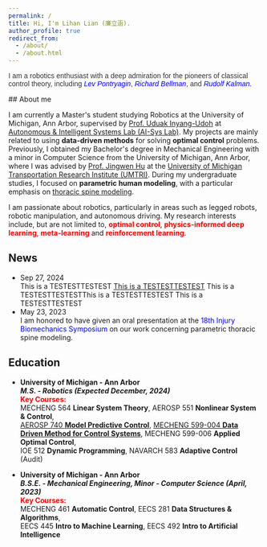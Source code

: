 ```yaml
---
permalink: /
title: Hi, I'm Lihan Lian (廉立涵).
author_profile: true
redirect_from: 
  - /about/
  - /about.html
---
```

<p style="color: #333333; font-family: 'Helvetica', sans-serif;">
    I am a robotics enthusiast with a deep admiration for the pioneers of classical control theory, including 
    <span style="font-style: italic; color: blue;">Lev Pontryagin</span>, 
    <span style="font-style: italic; color: blue;">Richard Bellman</span>, 
    and <span style="font-style: italic; color: blue;">Rudolf Kalman</span>.
</p>
## About me

I am currently a Master's student studying Robotics at the University of Michigan, Ann Arbor, supervised by [Prof. Uduak Inyang-Udoh](https://me.engin.umich.edu/people/faculty/uduak-inyang-udoh/) at [Autonomous & Intelligent Systems Lab (AI-Sys Lab)](https://aisys.engin.umich.edu/). My projects are mainly related to using **data-driven methods** for solving **optimal control** problems. Previously, I obtained my Bachelor's degree in Mechanical Engineering with a minor in Computer Science from the University of Michigan, Ann Arbor, where I was advised by [Prof. Jingwen Hu](https://me.engin.umich.edu/people/faculty/jingwen-hu/) at the [University of Michigan Transportation Research Institute (UMTRI)](https://www.umtri.umich.edu/). During my undergraduate studies, I focused on **parametric human modeling**, with a particular emphasis on [thoracic spine modeling](https://saemobilus.sae.org/articles/a-parametric-thoracic-spine-model-accounting-geometric-variations-age-sex-stature-body-mass-index-09-11-02-0012).

I am passionate about robotics, particularly in areas such as legged robots, robotic manipulation, and autonomous driving. My research interests include, but are not limited to, <span style="color: red;">**optimal control**</span>, <span style="color: red;">**physics-informed deep learning**</span>, <span style="color: red;">**meta-learning**</span> and <span style="color: red;">**reinforcement learning**</span>.

<!-- I'm interested in robotics (e.g., legged robot, manipulation, autonomous driving), optimal control, physics informed deep learning and reinforcement learning. -->


## News

<div class="news-section">
  <ul class="news-list">
    <li>
      <div class="news-date">Sep 27, 2024</div>
      <div class="news-content">This is a TESTESTTESTEST <a href="#">This is a TESTESTTESTEST</a> This is a TESTESTTESTESTThis is a TESTESTTESTEST This is a TESTESTTESTEST</div>
    </li>
    <li>
      <div class="news-date">May 23, 2023</div>
      <div class="news-content">I am honored to have given an oral presentation at the <span style="color:blue">18th Injury Biomechanics Symposium</span> on our work concerning parametric thoracic spine modeling.</div> 
    </li>
  </ul>
</div>

## Education

- **University of Michigan - Ann Arbor**<br>
  **_M.S. - Robotics (Expected December, 2024)_**  
  <span style="color: red;">**Key Courses:** </span><br> MECHENG 564 **Linear System Theory**, AEROSP 551 **Nonlinear System & Control**, <br>[AEROSP 740 **Model Predictive Control**](https://github.com/lihanlian/simple-mpc-cbf), [MECHENG 599-004 **Data Driven Method for Control Systems**](https://github.com/lihanlian/trajectory-tracking-ilc), MECHENG 599-006 **Applied Optimal Control**, <br>IOE 512 **Dynamic Programming**, NAVARCH 583 **Adaptive Control** (Audit)

- **University of Michigan - Ann Arbor**<br>
  **_B.S.E. - Mechanical Engineering, Minor - Computer Science (April, 2023)_**  
  <span style="color: red;">**Key Courses:** </span><br> MECHENG 461 **Automatic Control**, EECS 281 **Data Structures & Algorithms**, <br>EECS 445 **Intro to Machine Learning**, EECS 492 **Intro to Artificial Intelligence**

<!-- This is the front page of a website that is powered by the [Academic Pages template](https://github.com/academicpages/academicpages.github.io) and hosted on GitHub pages. [GitHub pages](https://pages.github.com) is a free service in which websites are built and hosted from code and data stored in a GitHub repository, automatically updating when a new commit is made to the respository. This template was forked from the [Minimal Mistakes Jekyll Theme](https://mmistakes.github.io/minimal-mistakes/) created by Michael Rose, and then extended to support the kinds of content that academics have: publications, talks, teaching, a portfolio, blog posts, and a dynamically-generated CV. You can fork [this repository](https://github.com/academicpages/academicpages.github.io) right now, modify the configuration and markdown files, add your own PDFs and other content, and have your own site for free, with no ads! An older version of this template powers my own personal website at [stuartgeiger.com](http://stuartgeiger.com), which uses [this Github repository](https://github.com/staeiou/staeiou.github.io).

A data-driven personal website
======
Like many other Jekyll-based GitHub Pages templates, Academic Pages makes you separate the website's content from its form. The content & metadata of your website are in structured markdown files, while various other files constitute the theme, specifying how to transform that content & metadata into HTML pages. You keep these various markdown (.md), YAML (.yml), HTML, and CSS files in a public GitHub repository. Each time you commit and push an update to the repository, the [GitHub pages](https://pages.github.com/) service creates static HTML pages based on these files, which are hosted on GitHub's servers free of charge.

Many of the features of dynamic content management systems (like Wordpress) can be achieved in this fashion, using a fraction of the computational resources and with far less vulnerability to hacking and DDoSing. You can also modify the theme to your heart's content without touching the content of your site. If you get to a point where you've broken something in Jekyll/HTML/CSS beyond repair, your markdown files describing your talks, publications, etc. are safe. You can rollback the changes or even delete the repository and start over -- just be sure to save the markdown files! Finally, you can also write scripts that process the structured data on the site, such as [this one](https://github.com/academicpages/academicpages.github.io/blob/master/talkmap.ipynb) that analyzes metadata in pages about talks to display [a map of every location you've given a talk](https://academicpages.github.io/talkmap.html).

Getting started
======
1. Register a GitHub account if you don't have one and confirm your e-mail (required!)
1. Fork [this repository](https://github.com/academicpages/academicpages.github.io) by clicking the "fork" button in the top right. 
1. Go to the repository's settings (rightmost item in the tabs that start with "Code", should be below "Unwatch"). Rename the repository "[your GitHub username].github.io", which will also be your website's URL.
1. Set site-wide configuration and create content & metadata (see below -- also see [this set of diffs](http://archive.is/3TPas) showing what files were changed to set up [an example site](https://getorg-testacct.github.io) for a user with the username "getorg-testacct")
1. Upload any files (like PDFs, .zip files, etc.) to the files/ directory. They will appear at https://[your GitHub username].github.io/files/example.pdf.  
1. Check status by going to the repository settings, in the "GitHub pages" section

Site-wide configuration
------
The main configuration file for the site is in the base directory in [_config.yml](https://github.com/academicpages/academicpages.github.io/blob/master/_config.yml), which defines the content in the sidebars and other site-wide features. You will need to replace the default variables with ones about yourself and your site's github repository. The configuration file for the top menu is in [_data/navigation.yml](https://github.com/academicpages/academicpages.github.io/blob/master/_data/navigation.yml). For example, if you don't have a portfolio or blog posts, you can remove those items from that navigation.yml file to remove them from the header. 

Create content & metadata
------
For site content, there is one markdown file for each type of content, which are stored in directories like _publications, _talks, _posts, _teaching, or _pages. For example, each talk is a markdown file in the [_talks directory](https://github.com/academicpages/academicpages.github.io/tree/master/_talks). At the top of each markdown file is structured data in YAML about the talk, which the theme will parse to do lots of cool stuff. The same structured data about a talk is used to generate the list of talks on the [Talks page](https://academicpages.github.io/talks), each [individual page](https://academicpages.github.io/talks/2012-03-01-talk-1) for specific talks, the talks section for the [CV page](https://academicpages.github.io/cv), and the [map of places you've given a talk](https://academicpages.github.io/talkmap.html) (if you run this [python file](https://github.com/academicpages/academicpages.github.io/blob/master/talkmap.py) or [Jupyter notebook](https://github.com/academicpages/academicpages.github.io/blob/master/talkmap.ipynb), which creates the HTML for the map based on the contents of the _talks directory).

**Markdown generator**

I have also created [a set of Jupyter notebooks](https://github.com/academicpages/academicpages.github.io/tree/master/markdown_generator
) that converts a CSV containing structured data about talks or presentations into individual markdown files that will be properly formatted for the Academic Pages template. The sample CSVs in that directory are the ones I used to create my own personal website at stuartgeiger.com. My usual workflow is that I keep a spreadsheet of my publications and talks, then run the code in these notebooks to generate the markdown files, then commit and push them to the GitHub repository.

How to edit your site's GitHub repository
------
Many people use a git client to create files on their local computer and then push them to GitHub's servers. If you are not familiar with git, you can directly edit these configuration and markdown files directly in the github.com interface. Navigate to a file (like [this one](https://github.com/academicpages/academicpages.github.io/blob/master/_talks/2012-03-01-talk-1.md) and click the pencil icon in the top right of the content preview (to the right of the "Raw | Blame | History" buttons). You can delete a file by clicking the trashcan icon to the right of the pencil icon. You can also create new files or upload files by navigating to a directory and clicking the "Create new file" or "Upload files" buttons. 

Example: editing a markdown file for a talk
![Editing a markdown file for a talk](/images/editing-talk.png)

For more info
------
More info about configuring Academic Pages can be found in [the guide](https://academicpages.github.io/markdown/). The [guides for the Minimal Mistakes theme](https://mmistakes.github.io/minimal-mistakes/docs/configuration/) (which this theme was forked from) might also be helpful. -->
